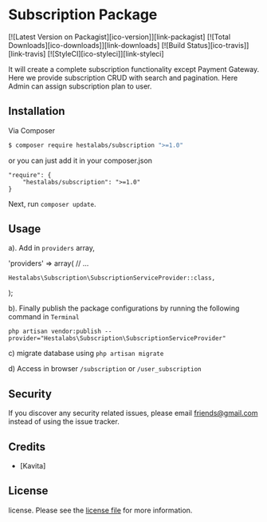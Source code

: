 # Subscription Package

[![Latest Version on Packagist][ico-version]][link-packagist]
[![Total Downloads][ico-downloads]][link-downloads]
[![Build Status][ico-travis]][link-travis]
[![StyleCI][ico-styleci]][link-styleci]

It will create a complete subscription functionality except Payment Gateway.
Here we provide subscription CRUD with search and pagination. Here Admin can assign subscription plan to user.


## Installation

Via Composer

``` bash
$ composer require hestalabs/subscription ">=1.0"
```

or you can just add it in your composer.json

```
"require": {
    "hestalabs/subscription": ">=1.0"
}
```

Next, run `composer update`.

## Usage

a). Add in `providers` array,

'providers' => array(
    // ...

    Hestalabs\Subscription\SubscriptionServiceProvider::class,
);

b). Finally publish the package configurations by running the following command in `Terminal`

`php artisan vendor:publish --provider="Hestalabs\Subscription\SubscriptionServiceProvider"`

c) migrate database using `php artisan migrate`

d) Access in browser `/subscription` or `/user_subscription`

## Security

If you discover any security related issues, please email friends@gmail.com instead of using the issue tracker.

## Credits

- [Kavita]

## License

license. Please see the [license file](license.md) for more information.
       

